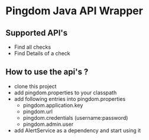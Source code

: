 # Pingdom Java API Wrapper

## Supported API's

* Find all checks
* Find Details of a check

## How to use the api's ?
 
* clone this project
* add pingdom.properties to your classpath
* add following entries into pingdom.properties
    * pingdom.application.key
    * pingdom.url
    * pingdom.credentials (username:password)
    * pingdom.admin.user
* add AlertService as a dependency and start using it